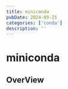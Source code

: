 ```yaml
---
title: miniconda
pubDate: 2024-09-25
categories: ['conda']
description: ''
---
```


# miniconda

## OverView

